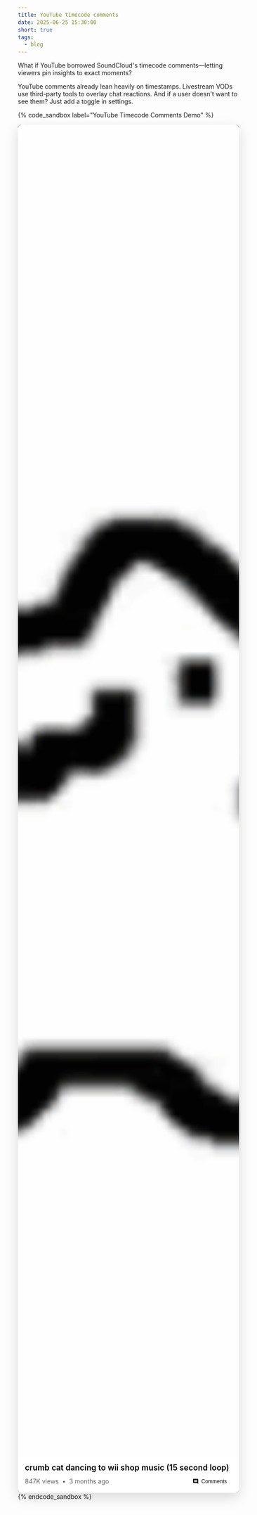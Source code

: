 ```yaml
---
title: YouTube timecode comments
date: 2025-06-25 15:30:00
short: true
tags:
  - blog
---
```


What if YouTube borrowed SoundCloud's timecode comments—letting viewers pin insights to exact moments?

YouTube comments already lean heavily on timestamps. Livestream VODs use third-party tools to overlay chat reactions. And if a user doesn't want to see them? Just add a toggle in settings.

{% code_sandbox label="YouTube Timecode Comments Demo" %}

<div class="youtube-demo" data-playing="false" data-current-time="5" data-duration="15" style="margin: 0; background: #0f0f0f; max-width: 100%; font-family: -apple-system, BlinkMacSystemFont, 'Segoe UI', Roboto, Arial, sans-serif; border-radius: 8px; overflow: hidden; position: relative; box-shadow: 0 10px 30px rgba(0,0,0,0.15), inset 0 1px 0 rgba(255,255,255,0.1);">
  
  <div style="position: relative; background: #000; padding-bottom: 56.25%; overflow: hidden;">
    <img class="video-gif" src="/2025/06/25/YouTube-Timecode-Commentary/cat.gif" style="position: absolute; top: 0; left: 0; width: 100%; height: 100%; object-fit: cover; border-radius: 0; margin-top: 0; margin-bottom: 0; pointer-events: none; border: none;">
    
    <!-- Comments are now displayed as tooltips on timeline markers -->
    
    <!-- Tooltip container - separate from controls so they stay visible -->
    <div class="tooltip-container" style="position: absolute; top: 0; left: 0; right: 0; bottom: 0; pointer-events: none; z-index: 20;">
      <!-- Tooltips will be dynamically positioned here -->
    </div>
    
    <div class="controls-wrapper">
      <div class="progress-bar" style="position: relative; width: 100%; height: 3px; background: rgba(255,255,255,0.3); margin-bottom: 8px;">
        <div class="progress-fill" style="height: 100%; background: #ff0000; width: 33%; transition: width 0.1s linear; position: relative;">
          <div style="position: absolute; right: -6px; top: -5px; width: 12px; height: 12px; background: #ff0000; border-radius: 50%; box-shadow: 0 0 0 4px rgba(255,0,0,0.2);"></div>
        </div>
        <!-- Timeline markers for all comments -->
        <div class="timeline-marker" data-time="2" data-comment-id="1" data-username="@TomNook" data-full-text="Already vibing 🎶" style="position: absolute; left: 13.33%; top: -6px; width: 4px; height: 15px; background: #ffeb3b;"></div>
        <div class="timeline-marker" data-time="4" data-comment-id="2" data-username="@CatLover2024" data-full-text="The way crumb bobs to the beat here is EVERYTHING 😸" style="position: absolute; left: 26.67%; top: -6px; width: 4px; height: 15px; background: #ffeb3b;"></div>
        <div class="timeline-marker" data-time="6" data-comment-id="3" data-username="@NostalgicGamer" data-full-text="This takes me back to Saturday afternoons" style="position: absolute; left: 40%; top: -6px; width: 4px; height: 15px; background: #ffeb3b;"></div>
        
        <!-- Dense cluster for popular section (8-10 seconds) -->
        <div class="timeline-marker" data-time="8" data-comment-id="4" data-username="@VirtuallyVibe" data-full-text="HERE COMES THE BEST PART!! 🔥🔥🔥" style="position: absolute; left: 53.33%; top: -6px; width: 4px; height: 15px; background: #ffeb3b;"></div>
        <div class="timeline-marker" data-time="9" data-comment-id="5" data-username="@DanceCat" data-full-text="My cat literally stopped what he was doing to dance" style="position: absolute; left: 60%; top: -6px; width: 4px; height: 15px; background: #ffeb3b;"></div>
        <div class="timeline-marker" data-time="10" data-comment-id="6" data-username="@BeatDropper" data-full-text="This drop hits different at 2x speed 😤" style="position: absolute; left: 66.67%; top: -6px; width: 4px; height: 15px; background: #ffeb3b;"></div>
        <div class="timeline-marker" data-time="13" data-comment-id="7" data-username="@MemeMaster" data-full-text="POV: It's 2008 and you're spending your allowance on Wii Points 🥲" style="position: absolute; left: 86.67%; top: -6px; width: 4px; height: 15px; background: #ffeb3b;"></div>
      </div>
      
      <div style="display: flex; align-items: center; justify-content: space-between;">
        <div style="display: flex; align-items: center; gap: 12px;">
          <button class="play-btn" style="background: none; border: none; color: white; padding: 0; display: flex; align-items: center; justify-content: center;">
            <svg width="18" height="18" viewBox="0 0 24 24" fill="currentColor">
              <path d="M8 5v14l11-7z"/>
            </svg>
          </button>
          <button style="background: none; border: none; color: white; padding: 0; display: flex; align-items: center; justify-content: center;">
            <svg width="18" height="18" viewBox="0 0 24 24" fill="currentColor">
              <path d="M6 4l10 8L6 20V4z M18 4v16h2V4h-2z"/>
            </svg>
          </button>
          <button style="background: none; border: none; color: white; padding: 0; display: flex; align-items: center; justify-content: center;">
            <svg width="18" height="18" viewBox="0 0 24 24" fill="currentColor">
              <path d="M3 9v6h4l5 5V4L7 9H3zm13.5 3c0-1.77-1.02-3.29-2.5-4.03v8.05c1.48-.73 2.5-2.25 2.5-4.02zM14 3.23v2.06c2.89.86 5 3.54 5 6.71s-2.11 5.85-5 6.71v2.06c4.01-.91 7-4.49 7-8.77s-2.99-7.86-7-8.77z"/>
            </svg>
          </button>
          <span class="time-display" style="color: white; font-size: 12px; margin-left: 8px;">0:05 / 0:15</span>
        </div>
        
        <div style="display: flex; align-items: center; gap: 8px;">
          <button class="loop-btn" style="background: none; border: none; color: #ff0000; padding: 0; display: flex; align-items: center; justify-content: center;" title="Loop">
            <svg width="18" height="18" viewBox="0 0 24 24" fill="currentColor">
              <path d="M12 4V1L8 5l4 4V6c3.31 0 6 2.69 6 6 0 1.01-.25 1.97-.7 2.8l1.46 1.46C19.54 15.03 20 13.57 20 12c0-4.42-3.58-8-8-8zm0 14c-3.31 0-6-2.69-6-6 0-1.01.25-1.97.7-2.8L5.24 7.74C4.46 8.97 4 10.43 4 12c0 4.42 3.58 8 8 8v3l4-4-4-4v3z"/>
            </svg>
          </button>
          <button style="background: none; border: none; color: white; padding: 4px 8px; font-size: 13px; font-weight: 400;">CC</button>
          <button class="settings-btn" style="background: none; border: none; color: white; padding: 0; position: relative; display: flex; align-items: center; justify-content: center;">
            <svg width="18" height="18" viewBox="0 0 24 24" fill="currentColor">
              <path d="M19.14,12.94c0.04-0.3,0.06-0.61,0.06-0.94c0-0.32-0.02-0.64-0.07-0.94l2.03-1.58c0.18-0.14,0.23-0.41,0.12-0.61 l-1.92-3.32c-0.12-0.22-0.37-0.29-0.59-0.22l-2.39,0.96c-0.5-0.38-1.03-0.7-1.62-0.94L14.4,2.81c-0.04-0.24-0.24-0.41-0.48-0.41 h-3.84c-0.24,0-0.43,0.17-0.47,0.41L9.25,5.35C8.66,5.59,8.12,5.92,7.63,6.29L5.24,5.33c-0.22-0.08-0.47,0-0.59,0.22L2.74,8.87 C2.62,9.08,2.66,9.34,2.86,9.48l2.03,1.58C4.84,11.36,4.8,11.69,4.8,12s0.02,0.64,0.07,0.94l-2.03,1.58 c-0.18,0.14-0.23,0.41-0.12,0.61l1.92,3.32c0.12,0.22,0.37,0.29,0.59,0.22l2.39-0.96c0.5,0.38,1.03,0.7,1.62,0.94l0.36,2.54 c0.05,0.24,0.24,0.41,0.48,0.41h3.84c0.24,0,0.44-0.17,0.47-0.41l0.36-2.54c0.59-0.24,1.13-0.56,1.62-0.94l2.39,0.96 c0.22,0.08,0.47,0,0.59-0.22l1.92-3.32c0.12-0.22,0.07-0.47-0.12-0.61L19.14,12.94z M12,15.6c-1.98,0-3.6-1.62-3.6-3.6 s1.62-3.6,3.6-3.6s3.6,1.62,3.6,3.6S13.98,15.6,12,15.6z"/>
            </svg>
            <div class="settings-menu" style="position: absolute; bottom: 30px; right: 0; background: rgba(28,28,28,0.98); border-radius: 8px; padding: 8px 0; min-width: 260px; display: none; box-shadow: 0 2px 8px rgba(0,0,0,0.5);">
              <div style="color: #aaa; font-size: 11px; padding: 8px 16px; border-bottom: 1px solid rgba(255,255,255,0.1);">Settings</div>
              <div class="menu-item community-toggle" style="display: flex; justify-content: space-between; align-items: center; padding: 10px 16px; background: rgba(255,235,59,0.1);">
                <span style="color: #ffeb3b; font-size: 14px;">Community Commentary</span>
                <div class="toggle active" style="width: 36px; height: 20px; background: #ffeb3b; border-radius: 10px; position: relative; transition: background 0.2s;">
                  <div style="width: 16px; height: 16px; background: #212121; border-radius: 50%; position: absolute; top: 2px; right: 2px; transition: all 0.2s;"></div>
                </div>
              </div>
              <div class="menu-item" style="display: flex; justify-content: space-between; align-items: center; padding: 10px 16px;">
                <span style="color: white; font-size: 14px;">Playback speed</span>
                <span style="color: #aaa; font-size: 14px;">Normal ›</span>
              </div>
              <div class="menu-item" style="display: flex; justify-content: space-between; align-items: center; padding: 10px 16px;">
                <span style="color: white; font-size: 14px;">Quality</span>
                <span style="color: #aaa; font-size: 14px;">Auto ›</span>
              </div>
            </div>
          </button>
          <button style="background: none; border: none; color: white; padding: 0; display: flex; align-items: center; justify-content: center;">
            <svg width="18" height="18" viewBox="0 0 24 24" fill="currentColor">
              <path d="M7 14H5v5h5v-2H7v-3zm-2-4h2V7h3V5H5v5zm12 7h-3v2h5v-5h-2v3zM14 5v2h3v3h2V5h-5z"/>
            </svg>
          </button>
        </div>
      </div>
    </div>
  </div>
  
  <div class="video-info-section" style="padding: 12px 16px; border-bottom: 1px solid rgba(255,255,255,0.1);">
    <h3 style="margin: 0 0 8px 0; font-size: 18px; font-weight: 600;">crumb cat dancing to wii shop music (15 second loop)</h3>
    <div style="display: flex; align-items: center; justify-content: space-between;">
      <div style="display: flex; align-items: center; gap: 8px; font-size: 14px;">
        <span>847K views</span>
        <span>•</span>
        <span>3 months ago</span>
      </div>
      <button class="toggle-comments" style="background: transparent; border: 1px solid rgba(255,255,255,0.2); padding: 6px 12px; border-radius: 4px; font-size: 12px; display: flex; align-items: center; gap: 6px;">
        <svg width="14" height="14" viewBox="0 0 24 24" fill="currentColor">
          <path d="M21.99 4c0-1.1-.89-2-1.99-2H4c-1.1 0-2 .9-2 2v12c0 1.1.9 2 2 2h14l4 4-.01-18zM18 14H6v-2h12v2zm0-3H6V9h12v2zm0-3H6V6h12v2z"/>
        </svg>
        <span>Comments</span>
      </button>
    </div>
  </div>
  
  <!-- Comments Section -->
  <div class="comments-section" style="display: none; border-top: 1px solid rgba(255,255,255,0.1); padding: 16px; max-height: 210px; overflow-y: auto;">
    <div style="display: flex; justify-content: space-between; align-items: center; margin-bottom: 16px;">
      <h4 style="margin: 0; font-size: 16px;">Comments</h4>
      <select class="comment-sort" style="background: transparent; border: 1px solid rgba(255,255,255,0.2); border-radius: 4px; padding: 4px 8px; font-size: 12px; outline: none;">
        <option value="newest">Newest</option>
        <option value="timecode">By timecode</option>
      </select>
    </div>
    
    <!-- Comment Input -->
    <div class="comment-input-box" style="border-radius: 8px; padding: 12px; margin-bottom: 16px;">
      <textarea class="comment-input" placeholder="Add a comment..." style="width: 100%; background: transparent; border: none; resize: none; font-family: inherit; font-size: 14px; line-height: 1.4; outline: none; overflow: hidden; transition: height 0.2s ease;" rows="1"></textarea>
      <div class="comment-actions" style="display: none; justify-content: space-between; align-items: center; margin-top: 8px;">
        <span class="comment-timecode" style="font-size: 12px;">@ 0:00</span>
        <div style="display: flex; gap: 8px;">
          <button class="comment-cancel" style="background: transparent; color: #909090; border: none; padding: 6px 16px; border-radius: 4px; font-size: 14px;">Cancel</button>
          <button class="comment-submit" style="background: #065fd4; color: white; border: none; padding: 6px 16px; border-radius: 4px; font-size: 14px; opacity: 0.5;" disabled>Comment</button>
        </div>
      </div>
    </div>
    
    <!-- Comments List -->
    <div class="comments-list">
      <div class="comment-item" data-comment-id="1" data-time="2" style="padding: 12px 0; border-bottom: 1px solid rgba(255,255,255,0.1);">
        <div style="display: flex; gap: 12px;">
          <div style="width: 36px; height: 36px; background: #ff9800; border-radius: 50%; display: flex; align-items: center; justify-content: center; font-size: 16px; font-weight: 600; color: white; flex-shrink: 0;">T</div>
          <div style="flex: 1;">
            <div style="display: flex; align-items: center; gap: 8px; margin-bottom: 4px;">
              <span style="color: #f1f1f1; font-size: 13px; font-weight: 500;">@TomNook</span>
              <a href="#" class="comment-time-link" data-time="2" style="color: #3ea6ff; font-size: 12px; text-decoration: none;">0:02</a>
            </div>
            <p style="color: #f1f1f1; font-size: 14px; margin: 0; line-height: 1.4;">Already vibing 🎶</p>
          </div>
        </div>
      </div>
      
      <div class="comment-item" data-comment-id="2" data-time="4" style="padding: 12px 0; border-bottom: 1px solid rgba(255,255,255,0.1);">
        <div style="display: flex; gap: 12px;">
          <div style="width: 36px; height: 36px; background: #ff6b6b; border-radius: 50%; display: flex; align-items: center; justify-content: center; font-size: 16px; font-weight: 600; color: white; flex-shrink: 0;">C</div>
          <div style="flex: 1;">
            <div style="display: flex; align-items: center; gap: 8px; margin-bottom: 4px;">
              <span style="color: #f1f1f1; font-size: 13px; font-weight: 500;">@CatLover2024</span>
              <a href="#" class="comment-time-link" data-time="4" style="color: #3ea6ff; font-size: 12px; text-decoration: none;">0:04</a>
            </div>
            <p style="color: #f1f1f1; font-size: 14px; margin: 0; line-height: 1.4;">The way crumb bobs to the beat here is EVERYTHING 😸</p>
          </div>
        </div>
      </div>
      
      <div class="comment-item" data-comment-id="3" data-time="6" style="padding: 12px 0; border-bottom: 1px solid rgba(255,255,255,0.1);">
        <div style="display: flex; gap: 12px;">
          <div style="width: 36px; height: 36px; background: #2196f3; border-radius: 50%; display: flex; align-items: center; justify-content: center; font-size: 16px; font-weight: 600; color: white; flex-shrink: 0;">N</div>
          <div style="flex: 1;">
            <div style="display: flex; align-items: center; gap: 8px; margin-bottom: 4px;">
              <span style="color: #f1f1f1; font-size: 13px; font-weight: 500;">@NostalgicGamer</span>
              <a href="#" class="comment-time-link" data-time="6" style="color: #3ea6ff; font-size: 12px; text-decoration: none;">0:06</a>
            </div>
            <p style="color: #f1f1f1; font-size: 14px; margin: 0; line-height: 1.4;">This takes me back to Saturday afternoons</p>
          </div>
        </div>
      </div>
      
      <div class="comment-item" data-comment-id="4" data-time="8" style="padding: 12px 0; border-bottom: 1px solid rgba(255,255,255,0.1);">
        <div style="display: flex; gap: 12px;">
          <div style="width: 36px; height: 36px; background: #e91e63; border-radius: 50%; display: flex; align-items: center; justify-content: center; font-size: 16px; font-weight: 600; color: white; flex-shrink: 0;">V</div>
          <div style="flex: 1;">
            <div style="display: flex; align-items: center; gap: 8px; margin-bottom: 4px;">
              <span style="color: #f1f1f1; font-size: 13px; font-weight: 500;">@VirtuallyVibe</span>
              <a href="#" class="comment-time-link" data-time="8" style="color: #3ea6ff; font-size: 12px; text-decoration: none;">0:08</a>
            </div>
            <p style="color: #f1f1f1; font-size: 14px; margin: 0; line-height: 1.4;">HERE COMES THE BEST PART!! 🔥🔥🔥</p>
          </div>
        </div>
      </div>
      
      <div class="comment-item" data-comment-id="5" data-time="9" style="padding: 12px 0; border-bottom: 1px solid rgba(255,255,255,0.1);">
        <div style="display: flex; gap: 12px;">
          <div style="width: 36px; height: 36px; background: #00bcd4; border-radius: 50%; display: flex; align-items: center; justify-content: center; font-size: 16px; font-weight: 600; color: white; flex-shrink: 0;">D</div>
          <div style="flex: 1;">
            <div style="display: flex; align-items: center; gap: 8px; margin-bottom: 4px;">
              <span style="color: #f1f1f1; font-size: 13px; font-weight: 500;">@DanceCat</span>
              <a href="#" class="comment-time-link" data-time="9" style="color: #3ea6ff; font-size: 12px; text-decoration: none;">0:09</a>
            </div>
            <p style="color: #f1f1f1; font-size: 14px; margin: 0; line-height: 1.4;">My cat literally stopped what he was doing to dance</p>
          </div>
        </div>
      </div>
      
      <div class="comment-item" data-comment-id="6" data-time="10" style="padding: 12px 0; border-bottom: 1px solid rgba(255,255,255,0.1);">
        <div style="display: flex; gap: 12px;">
          <div style="width: 36px; height: 36px; background: #795548; border-radius: 50%; display: flex; align-items: center; justify-content: center; font-size: 16px; font-weight: 600; color: white; flex-shrink: 0;">B</div>
          <div style="flex: 1;">
            <div style="display: flex; align-items: center; gap: 8px; margin-bottom: 4px;">
              <span style="color: #f1f1f1; font-size: 13px; font-weight: 500;">@BeatDropper</span>
              <a href="#" class="comment-time-link" data-time="10" style="color: #3ea6ff; font-size: 12px; text-decoration: none;">0:10</a>
            </div>
            <p style="color: #f1f1f1; font-size: 14px; margin: 0; line-height: 1.4;">This drop hits different at 2x speed 😤</p>
          </div>
        </div>
      </div>
      
      <div class="comment-item" data-comment-id="7" data-time="13" style="padding: 12px 0; border-bottom: 1px solid rgba(255,255,255,0.1);">
        <div style="display: flex; gap: 12px;">
          <div style="width: 36px; height: 36px; background: #4ecdc4; border-radius: 50%; display: flex; align-items: center; justify-content: center; font-size: 16px; font-weight: 600; color: white; flex-shrink: 0;">M</div>
          <div style="flex: 1;">
            <div style="display: flex; align-items: center; gap: 8px; margin-bottom: 4px;">
              <span style="color: #f1f1f1; font-size: 13px; font-weight: 500;">@MemeMaster</span>
              <a href="#" class="comment-time-link" data-time="13" style="color: #3ea6ff; font-size: 12px; text-decoration: none;">0:13</a>
            </div>
            <p style="color: #f1f1f1; font-size: 14px; margin: 0; line-height: 1.4;">POV: It's 2008 and you're spending your allowance on Wii Points 🥲</p>
          </div>
        </div>
      </div>
    </div>
  </div>
  
</div>
{% endcode_sandbox %}


<style>
/* Default cursor for the prototype (non-interactive areas) */
.youtube-demo {
  cursor: url('/cursors/default.svg') 10 6, default;
}

/* Apply default cursor to all elements within the prototype */
.youtube-demo * {
  cursor: inherit;
}

/* Clickable elements get the interactive cursor with blue dot */
.youtube-demo button,
.youtube-demo a,
.youtube-demo .timeline-marker,
.youtube-demo .play-btn,
.youtube-demo .loop-btn,
.youtube-demo .settings-btn,
.youtube-demo .action-button,
.youtube-demo .toggle-comments,
.youtube-demo .comment-time-link,
.youtube-demo .menu-item,
.youtube-demo [role="button"],
.youtube-demo [onclick],
.youtube-demo input[type="submit"],
.youtube-demo input[type="button"],
.youtube-demo .clickable {
  cursor: url('/cursors/pointer.svg') 10 6, pointer;
}

/* Text selection areas get text cursor */
.youtube-demo input[type="text"],
.youtube-demo textarea,
.youtube-demo [contenteditable="true"],
.youtube-demo .comment-input {
  cursor: url('/cursors/text.svg') 15 15, text;
}

/* Draggable elements get grab cursor */
.youtube-demo .progress-bar,
.youtube-demo .progress-fill {
  cursor: url('/cursors/grab.svg') 12 12, grab;
}

/* Disabled elements get not-allowed cursor */
.youtube-demo button:disabled,
.youtube-demo [disabled],
.youtube-demo .disabled {
  cursor: url('/cursors/disabled.svg') 15 15, not-allowed;
  opacity: 0.5;
}

/* Light mode styles (default) */
.youtube-demo .video-info-section,
.youtube-demo .comments-section {
  background: white;
  color: black;
}

.youtube-demo .video-info-section h3,
.youtube-demo .comments-section h4 {
  color: black;
}

.youtube-demo .video-info-section > div > div {
  color: #606060;
}

.youtube-demo .toggle-comments {
  color: black;
}

.youtube-demo .comments-section .comment-item p,
.youtube-demo .comments-section .comment-item span {
  color: black !important;
}

.youtube-demo .comments-section .comment-input-box {
  background: rgba(0,0,0,0.05) !important;
}

.youtube-demo .comments-section .comment-input {
  color: black !important;
}

.youtube-demo .comments-section .comment-timecode {
  color: #606060 !important;
}

.youtube-demo .comment-sort {
  color: black;
}

/* Dark mode styles */
@media (prefers-color-scheme: dark) {
  .youtube-demo .video-info-section,
  .youtube-demo .comments-section {
    background: rgb(15, 15, 15);
    color: white;
  }
  
  .youtube-demo .video-info-section h3,
  .youtube-demo .comments-section h4 {
    color: #f1f1f1;
  }
  
  .youtube-demo .video-info-section > div > div {
    color: #aaa;
  }
  
  .youtube-demo .toggle-comments {
    color: #f1f1f1;
  }
  
  .youtube-demo .comments-section .comment-item p,
  .youtube-demo .comments-section .comment-item span {
    color: #f1f1f1 !important;
  }
  
  .youtube-demo .comments-section .comment-input-box {
    background: rgba(255,255,255,0.05) !important;
  }
  
  .youtube-demo .comments-section .comment-input {
    color: #f1f1f1 !important;
  }
  
  .youtube-demo .comments-section .comment-timecode {
    color: #aaa !important;
  }
  
  .youtube-demo .comment-sort {
    color: #f1f1f1;
    background: rgb(15, 15, 15) !important;
    border-color: rgba(255,255,255,0.2) !important;
  }
  
  .youtube-demo .comment-sort option {
    background: rgb(15, 15, 15);
  }
}

/* YouTube-style controls fade */
.youtube-demo .controls-wrapper {
  position: absolute;
  bottom: 0;
  left: 0;
  right: 0;
  background: linear-gradient(transparent, rgba(0,0,0,0.9));
  padding: 48px 12px 8px;
  transition: opacity 0.3s ease;
  opacity: 0;
  z-index: 10;
}

.youtube-demo:hover .controls-wrapper,
.youtube-demo.controls-visible .controls-wrapper {
  opacity: 1;
}

/* Ensure image has no hover effects */
.youtube-demo img {
  transform: none !important;
  transition: none !important;
}

/* Clean button styles */
.youtube-demo button {
  transition: opacity 0.15s ease;
  outline: none;
  box-shadow: none !important;
  border: none !important;
}

.youtube-demo button:hover {
  opacity: 0.8;
}

.youtube-demo button:focus {
  outline: none;
}

.youtube-demo .menu-item:hover {
  background: rgba(255,255,255,0.1);
}

.youtube-demo .progress-bar:hover .progress-fill::after {
  width: 16px !important;
  height: 16px !important;
  right: -8px !important;
}

/* Timeline marker hover effects */
.youtube-demo .timeline-marker {
  transform-origin: center bottom;
  transition: all 0.2s ease;
  /* Ensure consistent positioning */
  top: -6px !important;
  height: 15px !important;
  width: 4px !important;
  vertical-align: baseline;
}

.youtube-demo .timeline-marker:hover {
  transform: scale(1.2) translateY(0);
  box-shadow: 0 0 8px rgba(255,235,59,0.6);
}

/* Removed hover requirement - comments show via JavaScript */

.youtube-demo .timeline-tooltip {
  transition: all 0.2s ease;
  z-index: 1000;
}

/* SoundCloud-style comment component */
.sc-comment {
  position: absolute;
  background: rgba(255,255,255,0.98);
  color: #333;
  padding: 8px 10px;
  border-radius: 3px;
  font-size: 12px;
  max-width: 280px;
  box-shadow: 0 2px 8px rgba(0,0,0,0.15);
  opacity: 0;
  pointer-events: none;
  transition: all 0.2s ease;
  white-space: normal;
  line-height: 1.4;
  bottom: 25px;
  left: 50%;
  transform: translateX(-50%);
  cursor: pointer;
}

/* Glassomorphic iOS 16 tooltip style */
.timeline-tooltip-minimal {
  position: absolute;
  display: flex;
  align-items: center;
  gap: 8px;
  opacity: 0;
  pointer-events: none;
  transition: opacity 0.3s cubic-bezier(0.25, 0.46, 0.45, 0.94), transform 0.3s cubic-bezier(0.25, 0.46, 0.45, 0.94), left 0.2s cubic-bezier(0.25, 0.46, 0.45, 0.94), top 0.2s cubic-bezier(0.25, 0.46, 0.45, 0.94);
  z-index: 25; /* Above everything */
  flex-shrink: 0;
  margin: 0 8px;
}


.timeline-tooltip-minimal .tooltip-avatar {
  width: 32px;
  height: 32px;
  border-radius: 50%;
  display: flex;
  align-items: center;
  justify-content: center;
  font-size: 14px;
  font-weight: 600;
  color: white;
  flex-shrink: 0;
  box-shadow: 0 2px 8px rgba(0, 0, 0, 0.3);
}

.timeline-tooltip-minimal .tooltip-comment {
  background: rgba(20, 20, 22, 0.75);
  backdrop-filter: blur(20px) saturate(180%);
  -webkit-backdrop-filter: blur(20px) saturate(180%);
  color: rgba(255, 255, 255, 0.95);
  padding: 6px 12px;
  border-radius: 30px;
  font-size: 13px;
  font-weight: 500;
  max-width: 240px;
  white-space: nowrap;
  overflow: hidden;
  text-overflow: ellipsis;
  cursor: pointer;
  border: 1px solid rgba(255, 255, 255, 0.1);
  box-shadow: 0 8px 32px rgba(0, 0, 0, 0.4), 
              0 2px 8px rgba(0, 0, 0, 0.2),
              inset 0 1px 0 rgba(255, 255, 255, 0.1);
}

.timeline-tooltip-minimal:hover .tooltip-comment {
  background: rgba(25, 25, 27, 0.85);
  transform: translateY(-2px) scale(1.02);
  box-shadow: 0 12px 40px rgba(0, 0, 0, 0.5), 
              0 4px 12px rgba(0, 0, 0, 0.3),
              inset 0 1px 0 rgba(255, 255, 255, 0.15);
}

/* Comment section styles */
.comment-item {
  transition: background 0.3s ease;
}

.comment-item.highlighted {
  background: rgba(255,235,59,0.1) !important;
  animation: highlightPulse 2s ease;
}

@keyframes highlightPulse {
  0% { background: rgba(255,235,59,0.2); }
  50% { background: rgba(255,235,59,0.1); }
  100% { background: rgba(255,235,59,0.1); }
}

.comment-time-link {
  background: rgba(62, 166, 255, 0.1);
  padding: 2px 6px;
  border-radius: 4px;
  transition: all 0.15s ease;
}

.comment-time-link:hover {
  background: rgba(62, 166, 255, 0.2);
  text-decoration: none !important;
}

/* Countdown circle overlay */
.countdown-overlay {
  position: fixed;
  top: 50%;
  left: 50%;
  transform: translate(-50%, -50%);
  width: 80px;
  height: 80px;
  z-index: 9999;
  pointer-events: none;
}

.countdown-circle {
  width: 100%;
  height: 100%;
  transform: rotate(-90deg);
}

.countdown-circle circle {
  fill: none;
  stroke: rgba(255, 255, 255, 0.3);
  stroke-width: 4;
}

.countdown-circle .progress {
  stroke: #ff0000;
  stroke-dasharray: 251.2;
  stroke-dashoffset: 251.2;
  animation: countdown 3s linear forwards;
}

@keyframes countdown {
  to {
    stroke-dashoffset: 0;
  }
}

/* Position tooltips close to timeline */
.youtube-demo .timeline-marker .timeline-tooltip {
  bottom: 25px !important;
}

.sc-comment-header {
  display: flex;
  align-items: center;
  gap: 8px;
  margin-bottom: 4px;
}

.sc-comment-avatar {
  width: 20px;
  height: 20px;
  border-radius: 50%;
  display: flex;
  align-items: center;
  justify-content: center;
  font-size: 10px;
  font-weight: 600;
  color: white;
  flex-shrink: 0;
}

.sc-comment-username {
  font-size: 11px;
  color: #999;
  font-weight: 500;
}

.sc-comment-time {
  font-size: 11px;
  color: #999;
  margin-left: auto;
}

.sc-comment-text {
  color: #333;
  font-size: 12px;
  line-height: 1.4;
  word-break: break-word;
}

.sc-comment-arrow {
  position: absolute;
  bottom: -6px;
  left: 50%;
  transform: translateX(-50%);
  width: 0;
  height: 0;
  border-left: 6px solid transparent;
  border-right: 6px solid transparent;
  border-top: 6px solid rgba(255,255,255,0.98);
}

/* Modern pulse animation */
@keyframes modernPulse {
  0%, 100% {
    transform: scale(1);
    opacity: 0.4;
  }
  50% {
    transform: scale(1.5);
    opacity: 0.2;
  }
}

/* Comments section transitions */
.comments-section {
  transition: all 0.2s ease;
  transform-origin: top;
  overflow: hidden;
  position: relative;
  contain: layout style;
}

.comments-section.expanding {
  animation: expandSection 0.2s ease forwards;
}

.comments-section.collapsing {
  animation: collapseSection 0.15s ease forwards;
}

@keyframes expandSection {
  from {
    opacity: 0;
    max-height: 0;
  }
  to {
    opacity: 1;
    max-height: 210px;
  }
}

@keyframes collapseSection {
  from {
    opacity: 1;
    max-height: 210px;
  }
  to {
    opacity: 0;
    max-height: 0;
  }
}

/* Live demo indicator animations */
@keyframes pillPulse {
  0%, 100% {
    transform: scale(1);
    box-shadow: 0 0 0 0 rgba(0,255,136,0.1);
  }
  50% {
    transform: scale(1.02);
    box-shadow: 0 0 0 8px rgba(0,255,136,0.05);
  }
}

@keyframes ledGlow {
  0% {
    box-shadow: 0 0 8px #00ff88, 0 0 16px rgba(0,255,136,0.4), inset 0 1px 1px rgba(255,255,255,0.3);
  }
  100% {
    box-shadow: 0 0 12px #00ff88, 0 0 24px rgba(0,255,136,0.6), inset 0 1px 1px rgba(255,255,255,0.5);
  }
}

@keyframes pulseRing {
  0% {
    transform: translate(-50%, -50%) scale(0.5);
    opacity: 1;
  }
  100% {
    transform: translate(-50%, -50%) scale(4);
    opacity: 0;
  }
}
</style>

<script>
document.addEventListener('DOMContentLoaded', function() {
  const demo = document.querySelector('.youtube-demo');
  if (!demo) return; // Exit if demo not found
  
  // Store GIF state
  const gifImg = demo.querySelector('.video-gif');
  const gifSrc = gifImg ? gifImg.src : null;
  let gifPaused = false;
  
  const playBtn = demo.querySelector('.play-btn');
  const progressBar = demo.querySelector('.progress-bar');
  const progressFill = demo.querySelector('.progress-fill');
  const timeDisplay = demo.querySelector('.time-display');
  const settingsBtn = demo.querySelector('.settings-btn');
  const settingsMenu = demo.querySelector('.settings-menu');
  const communityToggle = demo.querySelector('.community-toggle');
  const comments = demo.querySelectorAll('.comment');
  const timelineMarkers = demo.querySelectorAll('.timeline-marker');
  const commentsSection = demo.querySelector('.comments-section');
  const commentInput = demo.querySelector('.comment-input');
  const commentTimecode = demo.querySelector('.comment-timecode');
  const commentSubmit = demo.querySelector('.comment-submit');
  const commentCancel = demo.querySelector('.comment-cancel');
  const commentActions = demo.querySelector('.comment-actions');
  const commentsList = demo.querySelector('.comments-list');
  const toggleCommentsBtn = demo.querySelector('.toggle-comments');
  const loopBtn = demo.querySelector('.loop-btn');
  const tooltipContainer = demo.querySelector('.tooltip-container');
  const commentSort = demo.querySelector('.comment-sort');
  
  let playing = false;
  let currentTime = 5; // Start at 0:05
  let duration = 15; // 0:15 total
  let playInterval = null;
  let loopEnabled = true; // Enabled by default like YouTube Premium
  let commentTimeouts = new Map();
  let communityEnabled = true;
  
  // Create a unique demo instance object attached to the demo element
  demo.youtubeDemo = {
    get playing() { return playing; },
    get currentTime() { return currentTime; },
    set currentTime(val) { currentTime = val; updateTime(); },
    showControls: showControls,
    resetCommunity: () => { communityEnabled = true; },
    hideAllComments: hideAllComments
  };
  
  // Format time
  function formatTime(seconds) {
    const mins = Math.floor(seconds / 60);
    const secs = Math.floor(seconds % 60);
    return `${mins}:${secs.toString().padStart(2, '0')}`;
  }
  
  // Update time display
  function updateTime() {
    timeDisplay.textContent = `${formatTime(currentTime)} / ${formatTime(duration)}`;
    const progress = (currentTime / duration) * 100;
    progressFill.style.width = progress + '%';
  }
  
  // Show comment with stacking logic
  function showComment(comment) {
    if (!communityEnabled) return;
    
    const commentTime = parseInt(comment.dataset.time);
    
    // Find other comments that should be visible at the same time (within 5 seconds)
    const nearbyComments = Array.from(comments).filter(c => {
      const cTime = parseInt(c.dataset.time);
      return Math.abs(cTime - commentTime) <= 5 && c.style.opacity !== '1';
    });
    
    // Hide all other comments that aren't nearby
    comments.forEach(c => {
      const cTime = parseInt(c.dataset.time);
      if (Math.abs(cTime - commentTime) > 5) {
        c.style.opacity = '0';
        c.style.bottom = '80px'; // Reset to baseline
        clearTimeout(commentTimeouts.get(c));
      }
    });
    
    // Show up to 3 nearby comments with stacking
    const visibleComments = nearbyComments.slice(0, 3);
    visibleComments.forEach((c, index) => {
      // Apply vertical stacking by adjusting bottom position
      const baseBottom = 80; // Base position in pixels
      const stackOffset = index * 40; // 40px vertical offset for each stacked comment
      
      c.style.bottom = `${baseBottom + stackOffset}px`;
      
      // Add subtle opacity and scale variation for depth
      c.style.opacity = index === 0 ? '1' : (index === 1 ? '0.9' : '0.8');
      c.style.transform = `translateX(-50%) scale(${1 - index * 0.05})`;
      c.style.zIndex = 100 - index;
      
      // Auto-hide after 7 seconds
      const timeout = setTimeout(() => {
        c.style.opacity = '0';
        // Reset position
        c.style.bottom = '80px';
        c.style.transform = 'translateX(-50%)';
        c.style.zIndex = '';
      }, 7000);
      
      commentTimeouts.set(c, timeout);
    });
  }
  
  // Hide all comments/tooltips
  function hideAllComments() {
    // Hide all tooltips in the container
    const tooltips = tooltipContainer.querySelectorAll('.timeline-tooltip-minimal');
    tooltips.forEach(tooltip => {
      tooltip.style.opacity = '0';
      tooltip.style.pointerEvents = 'none';
      clearTimeout(commentTimeouts.get(tooltip));
    });
    
    commentTimeouts.clear();
  }
  
  // Create tooltip for marker
  function createTooltip(marker) {
    const tooltip = document.createElement('div');
    tooltip.className = 'timeline-tooltip-minimal';
    tooltip.dataset.markerId = marker.dataset.time;
    
    // Create avatar
    const avatar = document.createElement('div');
    avatar.className = 'tooltip-avatar';
    const username = marker.dataset.username || '@User';
    const initial = username.charAt(1) || username.charAt(0); // Skip @ if present
    avatar.textContent = initial.toUpperCase();
    
    // Generate avatar color based on username
    const colors = ['#ff9800', '#ff6b6b', '#2196f3', '#e91e63', '#00bcd4', '#795548', '#4ecdc4'];
    const colorIndex = username.charCodeAt(1) % colors.length;
    avatar.style.background = colors[colorIndex];
    
    // Create comment pill
    const comment = document.createElement('div');
    comment.className = 'tooltip-comment';
    comment.textContent = marker.dataset.fullText || '';
    
    tooltip.appendChild(avatar);
    tooltip.appendChild(comment);
    tooltipContainer.appendChild(tooltip);
    return tooltip;
  }
  
  // Position tooltip relative to marker
  function positionTooltip(tooltip, marker) {
    const demoRect = demo.getBoundingClientRect();
    const videoSection = demo.querySelector('div[style*="padding-bottom: 56.25%"]');
    const videoRect = videoSection.getBoundingClientRect();
    const controlsVisible = demo.classList.contains('controls-visible');
    const controlsWrapper = demo.querySelector('.controls-wrapper');
    
    // Ensure tooltip is in container
    if (tooltip.parentElement !== tooltipContainer) {
      tooltipContainer.appendChild(tooltip);
    }
    
    // Reset positioning
    tooltip.style.position = 'absolute';
    
    if (controlsVisible && marker) {
      // When controls visible, position above the timeline marker
      const markerRect = marker.getBoundingClientRect();
      const progressBar = demo.querySelector('.progress-bar');
      const progressBarRect = progressBar.getBoundingClientRect();
      const containerRect = tooltipContainer.getBoundingClientRect();
      
      // Get tooltip dimensions
      tooltip.style.visibility = 'hidden';
      tooltip.style.display = 'flex';
      const tooltipRect = tooltip.getBoundingClientRect();
      const tooltipWidth = tooltipRect.width;
      const tooltipHeight = tooltipRect.height;
      tooltip.style.visibility = '';
      
      // Calculate position relative to container
      const markerLeft = markerRect.left - containerRect.left + markerRect.width / 2;
      const progressTop = progressBarRect.top - containerRect.top;
      
      // Calculate horizontal position with bounds checking
      let leftPos = markerLeft;
      const minLeft = tooltipWidth/2 + 10;
      const maxLeft = containerRect.width - tooltipWidth/2 - 10;
      
      if (leftPos < minLeft) {
        leftPos = minLeft;
      } else if (leftPos > maxLeft) {
        leftPos = maxLeft;
      }
      
      // Position above progress bar
      tooltip.style.left = leftPos + 'px';
      tooltip.style.top = (progressTop - tooltipHeight - 20) + 'px';
      tooltip.style.transform = 'translateX(-50%)';
    } else {
      // When controls hidden, position at bottom of video (3px from bottom)
      const containerRect = tooltipContainer.getBoundingClientRect();
      const videoGif = demo.querySelector('.video-gif');
      const videoRect = videoGif.getBoundingClientRect();
      
      // Calculate position relative to container
      const centerX = containerRect.width / 2;
      const bottomY = (videoRect.bottom - containerRect.top) - 3; // 3px from bottom of video
      
      // Get tooltip height for proper positioning
      tooltip.style.visibility = 'hidden';
      tooltip.style.display = 'flex';
      const tooltipHeight = tooltip.getBoundingClientRect().height;
      tooltip.style.visibility = '';
      
      tooltip.style.left = centerX + 'px';
      tooltip.style.top = (bottomY - tooltipHeight) + 'px';
      tooltip.style.transform = 'translateX(-50%)';
    }
  }
  
  // Open comments section and highlight specific comment
  function openCommentsAndHighlight(commentId) {
    // Show comments section
    commentsSection.style.display = 'block';
    
    // Remove existing highlights
    document.querySelectorAll('.comment-item').forEach(item => {
      item.classList.remove('highlighted');
    });
    
    // Find and highlight the specific comment
    const targetComment = commentsSection.querySelector(`[data-comment-id="${commentId}"]`);
    if (targetComment) {
      targetComment.classList.add('highlighted');
      // Scroll to comment
      // Scroll within the comments section only
      const commentsContainer = targetComment.closest('.comments-section');
      if (commentsContainer) {
        const containerRect = commentsContainer.getBoundingClientRect();
        const targetRect = targetComment.getBoundingClientRect();
        const scrollTop = targetRect.top - containerRect.top + commentsContainer.scrollTop - (containerRect.height / 2) + (targetRect.height / 2);
        commentsContainer.scrollTop = scrollTop;
      }
    }
  }
  
  // Check for comments at current time
  function checkComments() {
    if (!communityEnabled) return;
    
    // Show comments near current time
    timelineMarkers.forEach(marker => {
      const markerTime = parseInt(marker.dataset.time);
      const timeDiff = currentTime - markerTime;
      
      // Only show if we just passed this time (within 0.2 seconds)
      if (timeDiff >= 0 && timeDiff < 0.2) {
        // Hide all other comments first
        hideAllComments();
        
        // Get or create tooltip for this marker
        let tooltip = tooltipContainer.querySelector(`[data-marker-id="${marker.dataset.time}"]`);
        if (!tooltip) {
          tooltip = createTooltip(marker);
        }
        
        // Position and show tooltip
        positionTooltip(tooltip, marker);
        tooltip.style.opacity = '1';
        tooltip.style.pointerEvents = 'auto';
        
        // Auto-hide after 3 seconds
        const timeout = setTimeout(() => {
          tooltip.style.opacity = '0';
          tooltip.style.pointerEvents = 'none';
        }, 3000);
        
        commentTimeouts.set(tooltip, timeout);
      }
    });
  }
  
  // Timeline marker click handlers
  timelineMarkers.forEach(marker => {
    marker.addEventListener('click', (e) => {
      e.stopPropagation();
      const time = parseInt(marker.dataset.time);
      currentTime = time;
      updateTime();
      
      if (communityEnabled) {
        // Hide all other tooltips
        hideAllComments();
        
        // Get or create tooltip for this marker
        let tooltip = tooltipContainer.querySelector(`[data-marker-id="${marker.dataset.time}"]`);
        if (!tooltip) {
          tooltip = createTooltip(marker);
        }
        
        // Position and show tooltip
        positionTooltip(tooltip, marker);
        tooltip.style.opacity = '1';
        tooltip.style.pointerEvents = 'auto';
        
        // Auto-hide after 3 seconds
        const timeout = setTimeout(() => {
          tooltip.style.opacity = '0';
          tooltip.style.pointerEvents = 'none';
        }, 3000);
        
        commentTimeouts.set(tooltip, timeout);
      }
    });
  });
  
  // Add click handler to tooltips (use event delegation)
  tooltipContainer.addEventListener('click', (e) => {
    const tooltip = e.target.closest('.timeline-tooltip-minimal');
    if (tooltip) {
      e.stopPropagation();
      const markerId = tooltip.dataset.markerId;
      const marker = demo.querySelector(`.timeline-marker[data-time="${markerId}"]`);
      if (marker && marker.dataset.commentId) {
        openCommentsAndHighlight(marker.dataset.commentId);
      }
    }
  });

  // Control visibility timeout
  let controlsTimeout = null;
  
  function showControls() {
    demo.classList.add('controls-visible');
    clearTimeout(controlsTimeout);
    controlsTimeout = setTimeout(() => {
      if (playing) {
        demo.classList.remove('controls-visible');
      }
    }, 3000);
  }
  
  // Watch for controls visibility changes and reposition all visible tooltips
  const controlsObserver = new MutationObserver((mutations) => {
    mutations.forEach((mutation) => {
      if (mutation.type === 'attributes' && mutation.attributeName === 'class') {
        // Reposition all visible tooltips
        const visibleTooltips = tooltipContainer.querySelectorAll('.timeline-tooltip-minimal[style*="opacity: 1"]');
        visibleTooltips.forEach(tooltip => {
          const markerId = tooltip.dataset.markerId;
          const marker = demo.querySelector(`.timeline-marker[data-time="${markerId}"]`);
          if (marker) {
            positionTooltip(tooltip, marker);
          }
        });
      }
    });
  });
  
  // Start observing the demo element for class changes
  controlsObserver.observe(demo, { 
    attributes: true, 
    attributeFilter: ['class'] 
  });
  
  // Show controls on mouse move
  demo.addEventListener('mousemove', () => {
    showControls();
  });
  
  // Click on video to play/pause
  const videoContainer = demo.querySelector('div[style*="padding-bottom: 56.25%"]');
  if (videoContainer) {
    videoContainer.addEventListener('click', (e) => {
      // Don't trigger if clicking on controls or other interactive elements
      if (e.target === videoContainer || e.target.classList.contains('video-gif')) {
        playBtn.click();
      }
    });
  }
  
  // Play/pause
  playBtn.addEventListener('click', () => {
    // If at the end of video, restart from beginning
    if (currentTime >= duration) {
      currentTime = 0;
      updateTime();
      hideAllComments();
    }
    
    playing = !playing;
    demo.dataset.playing = playing;
    
    if (playing) {
      // Change to pause icon
      playBtn.innerHTML = `<svg width="18" height="18" viewBox="0 0 24 24" fill="currentColor">
        <path d="M6 19h4V5H6v14zm8-14v14h4V5h-4z"/>
      </svg>`;
      
      // Resume GIF
      if (gifImg && gifPaused) {
        gifImg.src = gifSrc;
        gifPaused = false;
      }
      
      // Hide controls after 3 seconds
      showControls();
      
      // Start playback with requestAnimationFrame
      let lastFrameTime = performance.now();
      
      function animate(currentFrameTime) {
        if (!playing) return;
        
        // Calculate time elapsed since last frame
        const deltaTime = (currentFrameTime - lastFrameTime) / 1000; // Convert to seconds
        lastFrameTime = currentFrameTime;
        
        if (currentTime < duration) {
          currentTime += deltaTime;
          updateTime();
          checkComments();
          
          // Continue animation
          playInterval = requestAnimationFrame(animate);
        } else {
          // End of video
          if (loopEnabled) {
            // Loop back to beginning
            currentTime = 0;
            updateTime();
            hideAllComments();
            
            // Show controls briefly on loop
            showControls();
            setTimeout(() => {
              if (playing) {
                demo.classList.remove('controls-visible');
              }
            }, 1500);
            
            // Continue animation loop
            playInterval = requestAnimationFrame(animate);
          } else {
            // Stop playback
            playing = false;
            playBtn.innerHTML = `<svg width="18" height="18" viewBox="0 0 24 24" fill="currentColor">
              <path d="M8 5v14l11-7z"/>
            </svg>`;
            demo.classList.add('controls-visible');
            demo.dataset.playing = 'false';
            
            // Pause GIF at the end
            if (gifImg && !gifPaused) {
              const canvas = document.createElement('canvas');
              canvas.width = gifImg.naturalWidth || gifImg.width;
              canvas.height = gifImg.naturalHeight || gifImg.height;
              const ctx = canvas.getContext('2d');
              ctx.drawImage(gifImg, 0, 0);
              gifImg.src = canvas.toDataURL();
              gifPaused = true;
            }
          }
        }
      }
      
      // Start the animation
      playInterval = requestAnimationFrame(animate);
    } else {
      // Change to play icon
      playBtn.innerHTML = `<svg width="18" height="18" viewBox="0 0 24 24" fill="currentColor">
        <path d="M8 5v14l11-7z"/>
      </svg>`;
      cancelAnimationFrame(playInterval);
      demo.classList.add('controls-visible');
      
      // Pause GIF by replacing with static frame
      if (gifImg && !gifPaused) {
        // Create canvas to capture current frame
        const canvas = document.createElement('canvas');
        canvas.width = gifImg.naturalWidth || gifImg.width;
        canvas.height = gifImg.naturalHeight || gifImg.height;
        const ctx = canvas.getContext('2d');
        ctx.drawImage(gifImg, 0, 0);
        gifImg.src = canvas.toDataURL();
        gifPaused = true;
      }
    }
  });
  
  // Progress bar seek
  progressBar.addEventListener('click', (e) => {
    const rect = progressBar.getBoundingClientRect();
    const percentage = (e.clientX - rect.left) / rect.width;
    currentTime = duration * percentage;
    updateTime();
    
    // Check for comments at new position
    hideAllComments();
    setTimeout(checkComments, 100);
  });
  
  // Settings menu
  settingsBtn.addEventListener('click', (e) => {
    e.stopPropagation();
    settingsMenu.style.display = settingsMenu.style.display === 'none' ? 'block' : 'none';
  });
  
  // Close settings when clicking outside
  document.addEventListener('click', (e) => {
    if (!settingsMenu.contains(e.target) && !settingsBtn.contains(e.target)) {
      settingsMenu.style.display = 'none';
    }
  });
  
  // Community Commentary toggle
  communityToggle.addEventListener('click', (e) => {
    e.stopPropagation();
    communityEnabled = !communityEnabled;
    
    const toggle = communityToggle.querySelector('.toggle');
    const toggleBtn = toggle.querySelector('div');
    
    if (communityEnabled) {
      toggle.style.background = '#ffeb3b';
      toggleBtn.style.left = '';
      toggleBtn.style.right = '2px';
    } else {
      toggle.style.background = 'rgba(255,255,255,0.3)';
      toggleBtn.style.left = '2px';
      toggleBtn.style.right = '';
      hideAllComments();
    }
  });
  
  // Community Commentary is the only menu item now
  
  // Comment input handling
  if (commentInput) {
    // Focus handler - expand the comment box
    commentInput.addEventListener('focus', () => {
      commentInput.rows = 2;
      commentActions.style.display = 'flex';
      // Update timecode when focusing on input
      commentTimecode.textContent = `@ ${formatTime(currentTime)}`;
    });
    
    // Input handler
    commentInput.addEventListener('input', () => {
      const hasText = commentInput.value.trim().length > 0;
      commentSubmit.disabled = !hasText;
      commentSubmit.style.opacity = hasText ? '1' : '0.5';
      
      // Auto-resize based on content
      commentInput.style.height = 'auto';
      commentInput.style.height = commentInput.scrollHeight + 'px';
    });
    
    // Cancel button handler
    if (commentCancel) {
      commentCancel.addEventListener('click', () => {
        commentInput.value = '';
        commentInput.rows = 1;
        commentInput.style.height = 'auto';
        commentActions.style.display = 'none';
        commentSubmit.disabled = true;
        commentSubmit.style.opacity = '0.5';
        commentInput.blur();
      });
    }
  }
  
  // Submit comment
  if (commentSubmit) {
    commentSubmit.addEventListener('click', () => {
      const text = commentInput.value.trim();
      if (text) {
        // Add new comment to the list
        const newComment = document.createElement('div');
        newComment.className = 'comment-item';
        newComment.dataset.time = Math.floor(currentTime);
        newComment.style.cssText = 'padding: 12px 0; border-bottom: 1px solid rgba(255,255,255,0.1);';
        
        newComment.innerHTML = `
          <div style="display: flex; gap: 12px;">
            <div style="width: 36px; height: 36px; background: #673ab7; border-radius: 50%; display: flex; align-items: center; justify-content: center; font-size: 16px; font-weight: 600; color: white; flex-shrink: 0;">Y</div>
            <div style="flex: 1;">
              <div style="display: flex; align-items: center; gap: 8px; margin-bottom: 4px;">
                <span style="color: #f1f1f1; font-size: 13px; font-weight: 500;">@You</span>
                <a href="#" class="comment-time-link" data-time="${Math.floor(currentTime)}" style="color: #3ea6ff; font-size: 12px; text-decoration: none;">${formatTime(currentTime)}</a>
              </div>
              <p style="color: #f1f1f1; font-size: 14px; margin: 0; line-height: 1.4;">${text}</p>
            </div>
          </div>
        `;
        
        // Add to comments list
        commentsList.appendChild(newComment);
        
        // Clear and collapse input
        commentInput.value = '';
        commentInput.rows = 1;
        commentInput.style.height = 'auto';
        commentActions.style.display = 'none';
        commentSubmit.disabled = true;
        commentSubmit.style.opacity = '0.5';
        commentInput.blur();
        
        // Show comments section if hidden
        if (commentsSection.style.display === 'none') {
          commentsSection.style.display = 'block';
        }
        
        // Highlight new comment
        newComment.classList.add('highlighted');
        // Scroll within the comments section only
        const commentsContainer = newComment.closest('.comments-section');
        if (commentsContainer) {
          const containerRect = commentsContainer.getBoundingClientRect();
          const targetRect = newComment.getBoundingClientRect();
          const scrollTop = targetRect.top - containerRect.top + commentsContainer.scrollTop - (containerRect.height / 2) + (targetRect.height / 2);
          commentsContainer.scrollTop = scrollTop;
        }
      }
    });
  }
  
  // Sort comments function
  function sortComments(sortBy) {
    const commentsContainer = commentsList;
    const comments = Array.from(commentsContainer.querySelectorAll('.comment-item'));
    
    comments.sort((a, b) => {
      if (sortBy === 'newest') {
        // Reverse order for newest first (comment 7 first, comment 1 last)
        return parseInt(b.dataset.commentId) - parseInt(a.dataset.commentId);
      } else {
        // By timecode (ascending)
        return parseInt(a.dataset.time) - parseInt(b.dataset.time);
      }
    });
    
    // Clear and re-append in new order
    commentsContainer.innerHTML = '';
    comments.forEach(comment => commentsContainer.appendChild(comment));
  }
  
  // Comment sort dropdown handler
  if (commentSort) {
    commentSort.addEventListener('change', (e) => {
      sortComments(e.target.value);
    });
    
    // Sort by newest on load
    sortComments('newest');
  }
  
  // Update timecode display periodically
  setInterval(() => {
    if (commentInput && document.activeElement === commentInput) {
      commentTimecode.textContent = `@ ${formatTime(currentTime)}`;
    }
  }, 100);
  
  // Loop button
  if (loopBtn) {
    loopBtn.addEventListener('click', () => {
      loopEnabled = !loopEnabled;
      loopBtn.style.opacity = loopEnabled ? '1' : '0.7';
      loopBtn.style.color = loopEnabled ? '#ff0000' : 'rgba(255,255,255,0.7)';
    });
  }
  
  // Toggle comments button
  if (toggleCommentsBtn) {
    toggleCommentsBtn.addEventListener('click', () => {
      const isHidden = commentsSection.style.display === 'none';
      
      if (isHidden) {
        commentsSection.style.display = 'block';
        commentsSection.classList.remove('collapsing');
        commentsSection.classList.add('expanding');
        toggleCommentsBtn.style.background = 'rgba(255,255,255,0.1)';
      } else {
        commentsSection.classList.remove('expanding');
        commentsSection.classList.add('collapsing');
        setTimeout(() => {
          commentsSection.style.display = 'none';
        }, 150);
        toggleCommentsBtn.style.background = 'transparent';
      }
    });
  }
  
  // Set up click handler for comment time links - ISOLATED TO THIS DEMO
  demo.addEventListener('click', function(e) {
    if (e.target.classList.contains('comment-time-link')) {
      e.preventDefault();
      
      const time = parseInt(e.target.dataset.time);
      
      // Use the demo-specific youtubeDemo object
      if (demo.youtubeDemo) {
        // Set the time using the setter
        demo.youtubeDemo.currentTime = time;
        
        // Pause if playing  
        if (demo.youtubeDemo.playing && playBtn) {
          playBtn.click();
        }
        
        // Show controls
        if (demo.youtubeDemo.showControls) {
          demo.youtubeDemo.showControls();
        }
        
        // Check for timeline tooltips at this time
        setTimeout(() => {
          const markers = demo.querySelectorAll('.timeline-marker');
          markers.forEach(marker => {
            if (parseInt(marker.dataset.time) === time) {
              // Trigger mouseover to show tooltip
              const event = new MouseEvent('mouseover', {
                view: window,
                bubbles: true,
                cancelable: true
              });
              marker.dispatchEvent(event);
            }
          });
        }, 100);
      } else {
        // Fallback: Update UI directly if youtubeDemo not available
        const progress = (time / duration) * 100;
        progressFill.style.width = progress + '%';
        
        // Update time display
        timeDisplay.textContent = `${formatTime(time)} / ${formatTime(duration)}`;
        
        // Show controls
        demo.classList.add('controls-visible');
        
        // Pause if playing
        if (demo.dataset.playing === 'true' && playBtn) {
          playBtn.click();
        }
      }
      
      // Highlight the clicked comment - only within THIS demo
      const commentItem = e.target.closest('.comment-item');
      if (commentItem) {
        // Remove existing highlights only within this demo
        demo.querySelectorAll('.comment-item').forEach(item => {
          item.style.background = 'transparent';
        });
        // Add highlight to clicked comment
        commentItem.style.background = 'rgba(62, 166, 255, 0.1)';
        commentItem.style.borderRadius = '8px';
        commentItem.style.transition = 'background 0.3s ease';
      }
    }
  });
  
  // Initialize
  updateTime();
  demo.classList.add('controls-visible'); // Start with controls visible
  
  // Autoplay on load
  setTimeout(() => {
    playBtn.click();
  }, 500);
});

// YouTube demo specific handlers
document.addEventListener('DOMContentLoaded', function() {
  // Find the youtube demo element
  const youtubeDemo = document.querySelector('.youtube-demo');
  if (!youtubeDemo) return;
  
  // Find the parent code-sandbox-content div
  const sandboxContent = youtubeDemo.closest('.code-sandbox-content');
  if (!sandboxContent) return;
  
  // The wrapper is the parent of content
  const sandboxWrapper = sandboxContent.parentElement;
  
  if (sandboxWrapper && sandboxWrapper.classList.contains('code-sandbox-wrapper')) {
    // Listen for suspend event (when hiding)
    sandboxContent.addEventListener('sandbox:suspend', function() {
      const demo = youtubeDemo;
      if (demo) {
        // Pause the demo if it's playing
        const playBtn = demo.querySelector('.play-btn');
        if (demo.dataset.playing === 'true' && playBtn) {
          playBtn.click();
        }
        
        // Cancel any animation frames used by the demo
        if (demo.youtubeDemo && demo.youtubeDemo.playInterval) {
          cancelAnimationFrame(demo.youtubeDemo.playInterval);
        }
      }
    });
    
    // Listen for resume event (when showing)
    sandboxContent.addEventListener('sandbox:resume', function() {
      const demo = youtubeDemo;
      if (demo && demo.youtubeDemo) {
        // Reset time to 5 seconds
        demo.youtubeDemo.currentTime = 5;
        
        // Ensure demo is paused initially
        const playBtn = demo.querySelector('.play-btn');
        if (demo.dataset.playing === 'true' && playBtn) {
          playBtn.click();
        }
        
        // Reset controls visibility
        demo.classList.add('controls-visible');
        
        // Re-enable community commentary
        demo.youtubeDemo.resetCommunity();
        const communityToggle = demo.querySelector('.community-toggle');
        if (communityToggle) {
          const toggle = communityToggle.querySelector('.toggle');
          const toggleBtn = toggle.querySelector('div');
          toggle.style.background = '#ffeb3b';
          toggleBtn.style.left = '';
          toggleBtn.style.right = '2px';
        }
        
        // Hide all tooltips and comments
        demo.youtubeDemo.hideAllComments();
        
        // Restart autoplay after a delay
        setTimeout(() => {
          if (playBtn && demo.dataset.playing !== 'true') {
            playBtn.click();
          }
        }, 500);
      }
    });
  }
});
</script>
